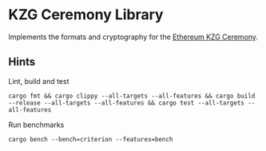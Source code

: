 # KZG Ceremony Library

Implements the formats and cryptography for the [Ethereum KZG Ceremony](https://github.com/ethereum/kzg-ceremony-specs/).

## Hints

Lint, build and test

```shell
cargo fmt && cargo clippy --all-targets --all-features && cargo build --release --all-targets --all-features && cargo test --all-targets --all-features
```

Run benchmarks

```shell
cargo bench --bench=criterion --features=bench
```
